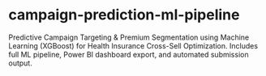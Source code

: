 # campaign-prediction-ml-pipeline
Predictive Campaign Targeting &amp; Premium Segmentation using Machine Learning (XGBoost) for Health Insurance Cross-Sell Optimization. Includes full ML pipeline, Power BI dashboard export, and automated submission output.
